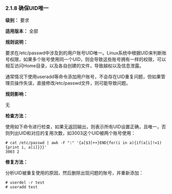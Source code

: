 ### 2.1.8 确保UID唯一

**级别：** 要求

**适用版本：** 全部

**规则说明：** 

要求在/etc/passwd中涉及到的用户账号UID唯一。Linux系统中根据UID来判断账号权限，如果多个账号使用同一个UID，则会导致这些账号拥有一样的权限，可以相互访问Home目录，以及各自创建的文件，导致越权以及信息泄露。

通常情况下使用useradd等命令添加用户账号，不会存在UID重复问题，但如果管理员操作失误，直接修改/etc/passwd文件，则可能导致问题。

**规则影响：**

无

**检查方法：**

使用如下命令进行检查，如果无返回输出，则表示所有UID设置正确，且唯一，否则列出UID和对应的复用次数，如3003这个UID被两个账号使用：

```
# cat /etc/passwd | awk -F ":" '{a[$3]++}END{for(i in a){if(a[i]!=1){print i, a[i]}}}'
3003 2
```

**修复方法：**

分析UID被重复使用的原因，然后删除出现问题的账号，并重新添加：

```
# userdel -r test
# useradd test
```